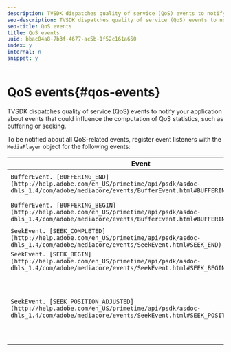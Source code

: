 ```yaml
---
description: TVSDK dispatches quality of service (QoS) events to notify your application about events that could influence the computation of QoS statistics, such as buffering or seeking.
seo-description: TVSDK dispatches quality of service (QoS) events to notify your application about events that could influence the computation of QoS statistics, such as buffering or seeking.
seo-title: QoS events
title: QoS events
uuid: bbac04a8-7b3f-4677-ac5b-1f52c161a650
index: y
internal: n
snippet: y
---
```


# QoS events{#qos-events}

TVSDK dispatches quality of service (QoS) events to notify your application about events that could influence the computation of QoS statistics, such as buffering or seeking.

 To be notified about all QoS-related events, register event listeners with the `MediaPlayer` object for the following events: 

|  Event  | Meaning  |
|---|---|
| `BufferEvent. [BUFFERING_END](http://help.adobe.com/en_US/primetime/api/psdk/asdoc-dhls_1.4/com/adobe/mediacore/events/BufferEvent.html#BUFFERING_END)`  | Buffering is complete.  |
| `BufferEvent. [BUFFERING_BEGIN](http://help.adobe.com/en_US/primetime/api/psdk/asdoc-dhls_1.4/com/adobe/mediacore/events/BufferEvent.html#BUFFERING_BEGIN)`  | Buffering has started.  |
| `SeekEvent. [SEEK_COMPLETED](http://help.adobe.com/en_US/primetime/api/psdk/asdoc-dhls_1.4/com/adobe/mediacore/events/SeekEvent.html#SEEK_END)`  | Seeking is complete.  |
| `SeekEvent. [SEEK_BEGIN](http://help.adobe.com/en_US/primetime/api/psdk/asdoc-dhls_1.4/com/adobe/mediacore/events/SeekEvent.html#SEEK_BEGIN)`  | Seeking is starting.  |
| `SeekEvent. [SEEK_POSITION_ADJUSTED](http://help.adobe.com/en_US/primetime/api/psdk/asdoc-dhls_1.4/com/adobe/mediacore/events/SeekEvent.html#SEEK_POSITION_ADJUSTED)`  | TVSDK changed the seek position as a result of current advertising policies.  |

